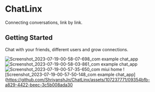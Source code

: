 # ChatLinx

Connecting conversations, link by link.

## Getting Started

Chat with your friends, different users and grow connections.

![Screenshot_2023-07-19-00-58-07-698_com example chat_app](https://github.com/ShriyanshJn/ChatLinx/assets/107237771/fea37a0c-6b66-48ac-9f09-977619a49a99)
![Screenshot_2023-07-19-00-58-03-861_com example chat_app](https://github.com/ShriyanshJn/ChatLinx/assets/107237771/b95b4e2d-e4d0-4cd2-bf19-eea7563a6184)
![Screenshot_2023-07-19-00-57-35-650_com miui home](https://github.com/ShriyanshJn/ChatLinx/assets/107237771/8c7ad1b2-96f5-428e-882a-d83a9e1b2522)
![Screenshot_2023-07-19-00-57-50-148_com example chat_app](https://github.com/ShriyanshJn/ChatLinx/assets/107237771/09354bfb-a829-4422-beec-3c5b008ada30
